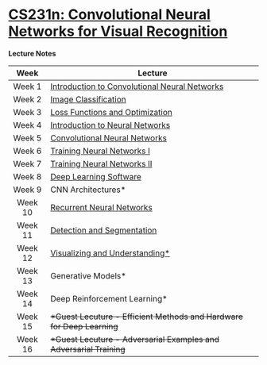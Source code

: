 # [CS231n: Convolutional Neural Networks for Visual Recognition](http://cs231n.stanford.edu)

**Lecture Notes**

|Week|Lecture|
|:---:|---|
|Week 1|[Introduction to Convolutional Neural Networks](./Lecture%2001%20Introduction%20to%20CNN.pdf)|
|Week 2|[Image Classification](./Lecture%2002%20Image%20Classification.pdf)|
|Week 3|[Loss Functions and Optimization](./Lecture%2003%20Loss%20Function%20and%20Optimization.pdf)|
|Week 4|[Introduction to Neural Networks](./Lecture%2004%20Backpropagation%20and%20Neural%20Networks.pdf)|
|Week 5|[Convolutional Neural Networks](./Lecture%2005%20CNN.pdf)|
|Week 6|[Training Neural Networks I](./Lecture%2006%20Training%20Neural%20Networks%201.pdf)|
|Week 7|[Training Neural Networks II](./Lecture%2007%20Training%20Neural%20Networks%202.pdf)|
|Week 8|[Deep Learning Software](./Lecture%2008%20DL%20Software.pdf)|
|Week 9|CNN Architectures*|
|Week 10|[Recurrent Neural Networks](./Lecture%2010%20RNN.pdf)|
|Week 11|[Detection and Segmentation](./Lecture%2011%20Detection%20and%20Segmentation.pdf)|
|Week 12|[Visualizing and Understanding*](./Lecture%2012%20Visualizing%20and%20Understanding.pdf)|
|Week 13|Generative Models*|
|Week 14|Deep Reinforcement Learning*|
|Week 15|~~*Guest Lecuture - Efficient Methods and Hardware for Deep Learning~~|
|Week 16|~~*Guest Lecuture - Adversarial Examples and Adversarial Training~~|
